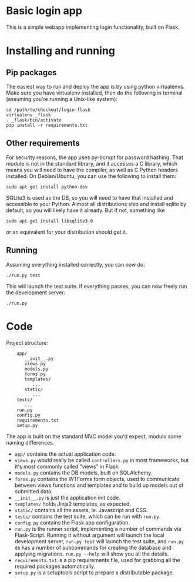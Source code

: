 Basic login app
===============
This is a simple webapp implementing login functionality, built on Flask.

Installing and running
======================

Pip packages
------------
The easiest way to run and deploy the app is by using python virtualenvs. Make sure you have virtualenv installed, then do the following in terminal (assuming you're running a Unix-like system):

    cd /path/to/checkout/login-flask
    virtualenv _flask
    . _flask/bin/activate
    pip install -r requirements.txt

Other requirements
------------------
For security reasons, the app uses py-bcrypt for password hashing. That module is not in the standard library, and it accesses a C library, which means you will need to have the compiler, as well as C Python headers installed. On Debian/Ubuntu, you can use the following to install them:

    sudo apt-get install python-dev

SQLite3 is used as the DB, so you will need to have that installed and accessible to your Python. Almost all distributions ship and install sqlite by default, so you will likely have it already. But if not, something like

    sudo apt-get install libsqlite3-0

or an equivalent for your distribution should get it.

Running
-------
Assuming everything installed correctly, you can now do:

    ./run.py test

This will launch the test suite. If everything passes, you can now freely run the development server:

    ./run.py

Code
====

Project structure:

        app/
           __init__.py
           views.py
           models.py
           forms.py
           templates/
              ...
           static/
              ...
        tests/
           ...
        run.py
        config.py
        requirements.txt
        setup.py

The app is built on the standard MVC model you'd expect, modulo some naming differences.

* `app/` contains the actual application code. 
 * `views.py` would really be called `controllers.py` in most frameworks, but it's most commonly called "views" in Flask.
 * `models.py` contains the DB models, built on SQLAlchemy.
 * `forms.py` contains the WTForms form objects, used to communicate between views functions and templates and to build up models out of submitted data.
 * `__init__.py` is just the application init code.
 * `templates/` holds Jinja2 templates, as expected.
 * `static/` contains all the assets, ie. Javascript and CSS.
* `tests/` contains the test suite, which can be run with `run.py`.
* `config.py` contains the Flask app configuration.
* `run.py` is the runner script, implementing a number of commands via Flask-Script. Running it without argument will launch the local development server, `run.py test` will launch the test suite, and `run.py db` has a number of subcommands for creating the database and applying migrations. `run.py --help` will show you all the details.
* `requirements.txt` is a pip requirements file, used for grabbing all the required packages automatically.
* `setup.py` is a setuptools script to prepare a distributable package.

